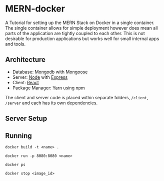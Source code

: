 # MERN-docker
A Tutorial for setting up the MERN Stack on Docker in a single container. The single container allows for simple deployment however does mean all parts of the application are tightly coupled to each other. This is not desirable for production applications but works well for small internal apps and tools.

## Architecture
- Database: [Mongodb](https://www.mongodb.com/) with [Mongoose](https://mongoosejs.com/)
- Server: [Node](https://nodejs.org/en/) with [Express](https://expressjs.com/)
- Client: [React](https://reactjs.org/)
- Package Manager:  [Yarn](https://yarnpkg.com/) using [npm](https://www.npmjs.com/)

The client and server code is placed within separate folders, `/client`, `/server` and each has its own dependencies.

## Server Setup

## Running

`docker build -t <name> .`

`docker run -p 8080:8080 <name>`

`docker ps`

`docker stop <image_id>`
